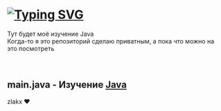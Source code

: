 # [![Typing SVG](https://readme-typing-svg.herokuapp.com?font=Playfair+Display&size=24&pause=1000&color=F7F7F7&width=435&lines=First+time+in+Java)](https://git.io/typing-svg)
Тут будет моё изучение Java <br/>
Когда-то я это репозиторий сделаю приватным, а пока что можно на это посмотреть <br/>
<br/>
<br/>
## main.java - Изучение [Java](https://www.w3schools.com/java/default.asp) <br/>
zlakx ♥ <br/>
